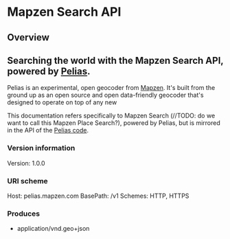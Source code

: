 # Mapzen Search API

## Overview
Searching the world with the Mapzen Search API, powered by [Pelias](https://github.com/pelias/pelias).
----------

Pelias is an experimental, open geocoder from [Mapzen](https://mapzen.com). It's built from the ground up as an open source and open data-friendly geocoder that's designed to operate on top of any new

This documentation refers specifically to Mapzen Search (//TODO: do we want to call this Mapzen Place Search?), powered by Pelias, but is mirrored in the API of the [Pelias code](https://github.com/pelias/pelias).


### Version information
Version: 1.0.0

### URI scheme
Host: pelias.mapzen.com
BasePath: /v1
Schemes: HTTP, HTTPS

### Produces

* application/vnd.geo+json


